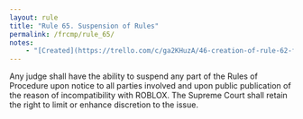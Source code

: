 ```yaml
---
layout: rule
title: "Rule 65. Suspension of Rules"
permalink: /frcmp/rule_65/
notes:
    - "[Created](https://trello.com/c/ga2KHuzA/46-creation-of-rule-62-frcrmp) prior to June 1st, 2025."
---
```


Any judge shall have the ability to suspend any part of the Rules of Procedure upon notice to all parties involved and upon public publication of the reason of incompatibility with ROBLOX. The Supreme Court shall retain the right to limit or enhance discretion to the issue.